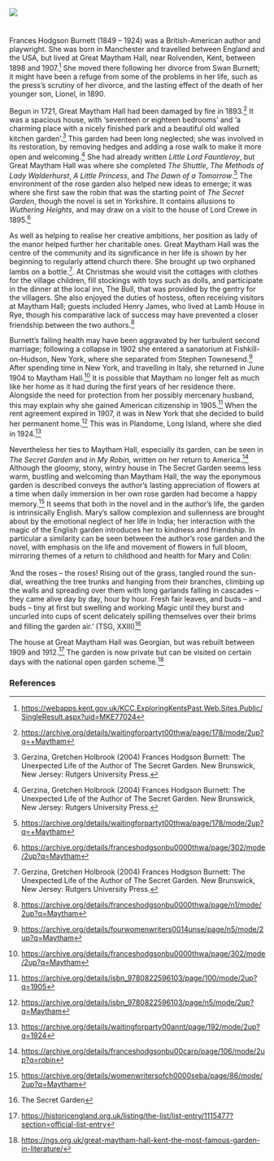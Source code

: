<a href="https://www.kent-maps.online"><img src="https://kent-map.github.io/mdpress/juncture/ve-button.png"></a>
<param ve-config title="Frances Hodgson Burnett (1849 – 1924)" author="Elena Beighton-Delille" layout="vtl" 
banner="xxx">

#

Frances Hodgson Burnett (1849 – 1924) was a British-American author and playwright. She was born in Manchester and travelled between England and the USA, but lived at Great Maytham Hall, near Rolvenden, Kent, between 1898 and 1907.[^ref1] She moved there following her divorce from Swan Burnett; it might have been a refuge from some of the problems in her life, such as the press’s scrutiny of her divorce, and the lasting effect of the death of her younger son, Lionel, in 1890.

Begun in 1721, Great Maytham Hall had been damaged by fire in 1893.[^ref2] It was a spacious house, with ‘seventeen or eighteen bedrooms’ and ‘a charming place with a nicely finished park and a beautiful old walled kitchen garden’.[^ref3] This garden had been long neglected; she was involved in its restoration, by removing hedges and adding a rose walk to make it more open and welcoming.[^ref4] She had already written _Little Lord Fauntleroy_, but Great Maytham Hall was where she completed _The Shuttle_, _The Methods of Lady Walderhurst_, _A Little Princess_, and _The Dawn of a Tomorrow_.[^ref5] The environment of the rose garden also helped new ideas to emerge; it was where she first saw the robin that was the starting point of _The Secret Garden_, though the novel is set in Yorkshire. It contains allusions to _Wuthering Heights_, and may draw on a visit to the house of Lord Crewe in 1895.[^ref6]

As well as helping to realise her creative ambitions, her position as lady of the manor helped further her charitable ones. Great Maytham Hall was the centre of the community and its significance in her life is shown by her beginning to regularly attend church there. She brought up two orphaned lambs on a bottle.[^ref7]. At Christmas she would visit the cottages with clothes for the village children, fill stockings with toys such as dolls, and participate in the dinner at the local inn, The Bull, that was provided by the gentry for the villagers. She also enjoyed the duties of hostess, often receiving visitors at Maytham Hall; guests included Henry James, who lived at Lamb House in Rye, though his comparative lack of success may have prevented a closer friendship between the two authors.[^ref8]

Burnett’s failing health may have been aggravated by her turbulent second marriage; following a collapse in 1902 she entered a sanatorium at Fishkill-on-Hudson, New York, where she separated from Stephen Townesend.[^ref9] After spending time in New York, and travelling in Italy, she returned in June 1904 to Maytham Hall.[^ref10] It is possible that Maytham no longer felt as much like her home as it had during the first years of her residence there. Alongside the need for protection from her possibly mercenary husband, this may explain why she gained American citizenship in 1905.[^ref11] When the rent agreement expired in 1907, it was in New York that she decided to build her permanent home.[^ref12] This was in Plandome, Long Island, where she died in 1924.[^ref13]

Nevertheless her ties to Maytham Hall, especially its garden, can be seen in _The Secret Garden_ and in _My Robin_, written on her return to America.[^ref14] Although the gloomy, stony, wintry house in The Secret Garden seems less warm, bustling and welcoming than Maytham Hall, the way the eponymous garden is described conveys the author’s lasting appreciation of flowers at a time when daily immersion in her own rose garden had become a happy memory.[^ref15] It seems that both in the novel and in the author’s life, the garden is intrinsically English. Mary’s sallow complexion and sullenness are brought about by the emotional neglect of her life in India; her interaction with the magic of the English garden introduces her to kindness and friendship. In particular a similarity can be seen between the author’s rose garden and the novel, with emphasis on the life and movement of flowers in full bloom, mirroring themes of a return to childhood and health for Mary and Colin:
<br><br>
‘And the roses – the roses! Rising out of the grass, tangled round the sun-dial, wreathing the tree trunks and hanging from their branches, climbing up the walls and spreading over them with long garlands falling in cascades – they came alive day by day, hour by hour. Fresh fair leaves, and buds – and buds – tiny at first but swelling and working Magic until they burst and uncurled into cups of scent delicately spilling themselves over their brims and filling the garden air.’ (TSG, XXIII)[^ref16]
<param ve-image url="https://upload.wikimedia.org/wikipedia/commons/9/9d/Secret_Garden-Kirk-365.jpg" label="Secret Garden, illus. Maria Louise Kirk" attribution="Frances Hodgson Burnett, Public domain, via Wikimedia Commons">

The house at Great Maytham Hall was Georgian, but was rebuilt between 1909 and 1912.[^ref17] The garden is now private but can be visited on certain days with the national open garden scheme.[^ref18] 

### References

[^ref1]: https://webapps.kent.gov.uk/KCC.ExploringKentsPast.Web.Sites.Public/SingleResult.aspx?uid=MKE77024 
[^ref2]: https://archive.org/details/waitingforpartyt00thwa/page/178/mode/2up?q=+Maytham
[^ref3]: Gerzina, Gretchen Holbrook (2004) Frances Hodgson Burnett: The Unexpected Life of the Author of The Secret Garden. New Brunswick, New Jersey: Rutgers University Press.
[^ref4]: Gerzina, Gretchen Holbrook (2004) Frances Hodgson Burnett: The Unexpected Life of the Author of The Secret Garden. New Brunswick, New Jersey: Rutgers University Press. 
[^ref5]:https://archive.org/details/waitingforpartyt00thwa/page/178/mode/2up?q=+Maytham 
[^ref6]: https://archive.org/details/franceshodgsonbu0000thwa/page/302/mode/2up?q=Maytham
[^ref7]:Gerzina, Gretchen Holbrook (2004) Frances Hodgson Burnett: The Unexpected Life of the Author of The Secret Garden. New Brunswick, New Jersey: Rutgers University Press. 
[^ref8]: https://archive.org/details/franceshodgsonbu0000thwa/page/n1/mode/2up?q=Maytham 
[^ref9]: https://archive.org/details/fourwomenwriters0014unse/page/n5/mode/2up?q=Maytham 
[^ref10]: https://archive.org/details/franceshodgsonbu0000thwa/page/302/mode/2up?q=Maytham 
[^ref11]: https://archive.org/details/isbn_9780822596103/page/100/mode/2up?q=1905 
[^ref12]: https://archive.org/details/isbn_9780822596103/page/n5/mode/2up?q=Maytham 
[^ref13]: https://archive.org/details/waitingforparty00annt/page/192/mode/2up?q=1924 
[^ref14]: https://archive.org/details/franceshodgsonbu00carp/page/106/mode/2up?q=robin
[^ref15]: https://archive.org/details/womenwritersofch0000seba/page/86/mode/2up?q=Maytham
[^ref16]: The Secret Garden 
[^ref17]: https://historicengland.org.uk/listing/the-list/list-entry/1115477?section=official-list-entry 
[^ref18]: https://ngs.org.uk/great-maytham-hall-kent-the-most-famous-garden-in-literature/
<param ve-image url="https://upload.wikimedia.org/wikipedia/commons/a/a7/The_Secret_Garden_book_cover_-_Project_Gutenberg_eText_17396.jpg" label="The Secret Garden" attribution="Frances Hodgson Burnett, Public domain, via Wikimedia Commons">
